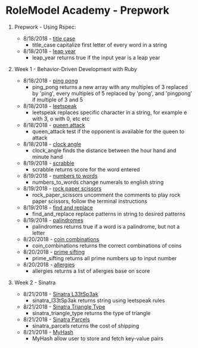 # RoleModel Academy - Prepwork

1. Prepwork - Using Rspec:
   - 8/18/2018 - [title case](https://www.learnhowtoprogram.com/ruby/bdd-with-ruby/using-rspec-105266cc-fde7-452c-a155-2ea1b6fe9f8e)
     - title_case capitalize first letter of every word in a string
   - 8/18/2018 - [leap year](https://www.learnhowtoprogram.com/ruby/bdd-with-ruby/using-rspec-105266cc-fde7-452c-a155-2ea1b6fe9f8e)
     - leap_year returns true if the input year is a leap year

2. Week 1 - Behavior-Driven Development with Ruby
   - 8/18/2018 - [ping pong](https://www.learnhowtoprogram.com/ruby/behavior-driven-development-with-ruby/ping-pong-title-case-leetspeak-queen-attack-clock-angle)
     - ping_pong returns a new array with any multiples of 3 replaced by 'ping', every multiples of 5 replaced by 'pong', and 'pingpong' if multiple of 3 and 5
   - 8/18/2018 - [leetspeak](https://www.learnhowtoprogram.com/ruby/behavior-driven-development-with-ruby/ping-pong-title-case-leetspeak-queen-attack-clock-angle)
     - leetspeak replaces specific character in a string, for example e with 3, o with 0, etc etc
   - 8/18/2018 - [queen attack](https://www.learnhowtoprogram.com/ruby/behavior-driven-development-with-ruby/ping-pong-title-case-leetspeak-queen-attack-clock-angle)
     - queen_attack test if the opponent is available for the queen to attack
   - 8/18/2018 - [clock angle](https://www.learnhowtoprogram.com/ruby/behavior-driven-development-with-ruby/ping-pong-title-case-leetspeak-queen-attack-clock-angle)
     - clock_angle finds the distance between the hour hand and minute hand
   - 8/19/2018 - [scrabble](https://www.learnhowtoprogram.com/ruby/behavior-driven-development-with-ruby/scrabble-score-numbers-to-words)
     - scrabble returns score for the word entered
   - 8/19/2018 - [numbers to words](https://www.learnhowtoprogram.com/ruby/behavior-driven-development-with-ruby/scrabble-score-numbers-to-words)
     - numbers_to_words change numerals to english string
   - 8/19/2018 - [rock paper scissors](https://www.learnhowtoprogram.com/ruby/behavior-driven-development-with-ruby/rock-paper-scissors-find-and-replace-palindromes-256f40e8-012b-4841-8afb-72cc9ef5ecb6)
     - rock_paper_scissors uncomment the comments to play rock paper scissors, follow the terminal instructions
   - 8/19/2018 - [find and replace](https://www.learnhowtoprogram.com/ruby/behavior-driven-development-with-ruby/rock-paper-scissors-find-and-replace-palindromes-256f40e8-012b-4841-8afb-72cc9ef5ecb6)
     - find_and_replace replace patterns in string to desired patterns
   - 8/19/2018 - [palindromes](https://www.learnhowtoprogram.com/ruby/behavior-driven-development-with-ruby/rock-paper-scissors-find-and-replace-palindromes-256f40e8-012b-4841-8afb-72cc9ef5ecb6)
     - palindromes returns true if a word is a palindrome, but not a letter
   - 8/20/2018 - [coin combinations](https://www.learnhowtoprogram.com/ruby/behavior-driven-development-with-ruby/coin-combinations-prime-sifting-allergies-ruby-project-creator)
     - coin_combinations returns the correct combinations of coins
   - 8/20/2018 - [prime sifting](https://www.learnhowtoprogram.com/ruby/behavior-driven-development-with-ruby/coin-combinations-prime-sifting-allergies-ruby-project-creator)
     - prime_sifting returns all prime numbers up to input number
   - 8/20/2018 - [allergies](https://www.learnhowtoprogram.com/ruby/behavior-driven-development-with-ruby/coin-combinations-prime-sifting-allergies-ruby-project-creator)
     - allergies returns a list of allergies base on score
     
3. Week 2 - Sinatra
   - 8/21/2018 - [Sinatra L33tSp3ak](https://www.learnhowtoprogram.com/ruby/sinatra-dc4acb00-63fe-40dd-8fe1-4ad170c25c01/triangles-parcels-diy-hash)
     - sinatra_l33tSp3ak returns string using leetspeak rules
   - 8/21/2018 - [Sinatra Triangle Type](https://www.learnhowtoprogram.com/ruby/sinatra-dc4acb00-63fe-40dd-8fe1-4ad170c25c01/triangles-parcels-diy-hash)
     - sinatra_triangle_type returns the type of triangle
   - 8/21/2018 - [Sinatra Parcels](https://www.learnhowtoprogram.com/ruby/sinatra-dc4acb00-63fe-40dd-8fe1-4ad170c25c01/triangles-parcels-diy-hash)
     - sinatra_parcels returns the cost of shipping
   - 8/21/2018 - [MyHash](https://www.learnhowtoprogram.com/ruby/sinatra-dc4acb00-63fe-40dd-8fe1-4ad170c25c01/triangles-parcels-diy-hash)
     - MyHash allow user to store and fetch key-value pairs 